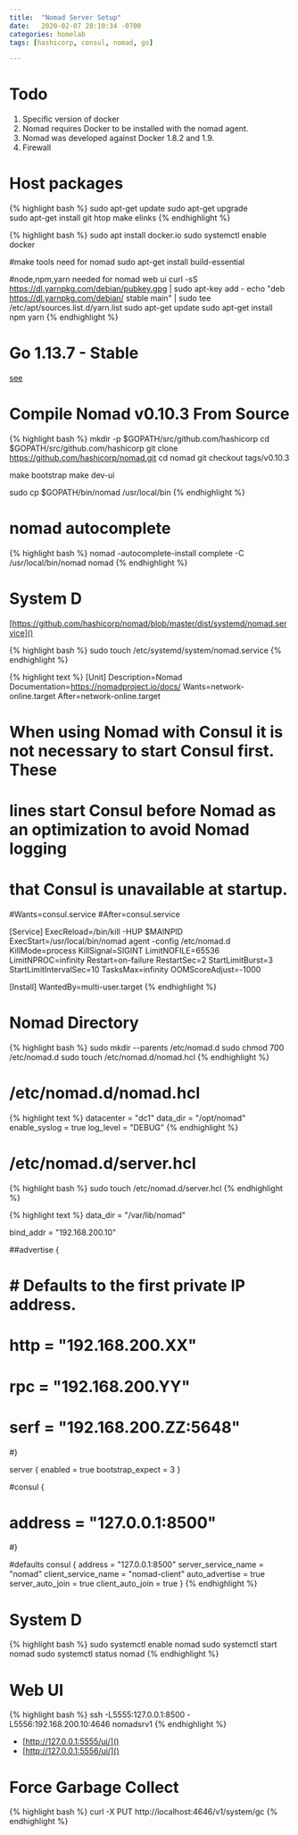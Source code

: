 ```yaml
---
title:  "Nomad Server Setup"
date:   2020-02-07 20:10:34 -0700
categories: homelab
tags: [hashicorp, consul, nomad, go]

---
```

# Todo 

1. Specific version of docker
2. Nomad requires Docker to be installed with the nomad agent. 
3. Nomad was developed against Docker 1.8.2 and 1.9.
4. Firewall

# Host packages

{% highlight bash %}
sudo apt-get update
sudo apt-get upgrade    
sudo apt-get install git htop make elinks 
{% endhighlight %}

{% highlight bash %}
sudo apt install docker.io
sudo systemctl enable docker

#make tools need for nomad
sudo apt-get install build-essential

#node,npm,yarn needed for nomad web ui
curl -sS https://dl.yarnpkg.com/debian/pubkey.gpg | sudo apt-key add -
echo "deb https://dl.yarnpkg.com/debian/ stable main" | sudo tee /etc/apt/sources.list.d/yarn.list
sudo apt-get update
sudo apt-get install npm yarn
{% endhighlight %}

# Go 1.13.7 - Stable

[see](go-release)

# Compile Nomad v0.10.3 From Source

{% highlight bash %}
mkdir -p $GOPATH/src/github.com/hashicorp 
cd $GOPATH/src/github.com/hashicorp 
git clone https://github.com/hashicorp/nomad.git
cd nomad
git checkout tags/v0.10.3

make bootstrap
make dev-ui

sudo cp $GOPATH/bin/nomad /usr/local/bin
{% endhighlight %}

# nomad autocomplete

{% highlight bash %}
nomad -autocomplete-install
complete -C /usr/local/bin/nomad nomad
{% endhighlight %}

# System D

[https://github.com/hashicorp/nomad/blob/master/dist/systemd/nomad.service]()

{% highlight bash %}
sudo touch /etc/systemd/system/nomad.service
{% endhighlight %}

{% highlight text %}
[Unit]
Description=Nomad
Documentation=https://nomadproject.io/docs/
Wants=network-online.target
After=network-online.target

# When using Nomad with Consul it is not necessary to start Consul first. These
# lines start Consul before Nomad as an optimization to avoid Nomad logging
# that Consul is unavailable at startup.
#Wants=consul.service
#After=consul.service

[Service]
ExecReload=/bin/kill -HUP $MAINPID
ExecStart=/usr/local/bin/nomad agent -config /etc/nomad.d
KillMode=process
KillSignal=SIGINT
LimitNOFILE=65536
LimitNPROC=infinity
Restart=on-failure
RestartSec=2
StartLimitBurst=3
StartLimitIntervalSec=10
TasksMax=infinity
OOMScoreAdjust=-1000

[Install]
WantedBy=multi-user.target
{% endhighlight %}    

# Nomad Directory

{% highlight bash %}
sudo mkdir --parents /etc/nomad.d
sudo chmod 700 /etc/nomad.d
sudo touch /etc/nomad.d/nomad.hcl
{% endhighlight %}

# /etc/nomad.d/nomad.hcl

{% highlight text %}
datacenter = "dc1"
data_dir = "/opt/nomad"
enable_syslog = true
log_level = "DEBUG"
{% endhighlight %}

# /etc/nomad.d/server.hcl

{% highlight bash %}
sudo touch /etc/nomad.d/server.hcl
{% endhighlight %}

{% highlight text %}
data_dir  = "/var/lib/nomad"

bind_addr = "192.168.200.10" 

##advertise {
#  # Defaults to the first private IP address.
#  http = "192.168.200.XX"
#  rpc  = "192.168.200.YY"
#  serf = "192.168.200.ZZ:5648" 
#}

server {
    enabled = true
    bootstrap_expect = 3
}

#consul {
#  address = "127.0.0.1:8500"
#}

#defaults
consul {
    address             = "127.0.0.1:8500"
    server_service_name = "nomad"
    client_service_name = "nomad-client"
    auto_advertise      = true
    server_auto_join    = true
    client_auto_join    = true
}
{% endhighlight %}

# System D

{% highlight bash %}
sudo systemctl enable nomad
sudo systemctl start nomad
sudo systemctl status nomad
{% endhighlight %}

# Web UI

{% highlight bash %}
ssh -L5555:127.0.0.1:8500 -L5556:192.168.200.10:4646 nomadsrv1
{% endhighlight %}

- [http://127.0.0.1:5555/ui/]()
- [http://127.0.0.1:5556/ui/]()

# Force Garbage Collect
{% highlight bash %}
curl -X PUT http://localhost:4646/v1/system/gc
{% endhighlight %}